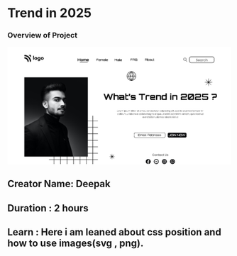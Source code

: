 # Trend in 2025

### Overview of Project

![Test Image 1](./thumbnail.png)

## Creator Name: **Deepak**

## Duration : **2 hours**

## Learn : Here i am leaned about css position and how to use images(svg , png).
